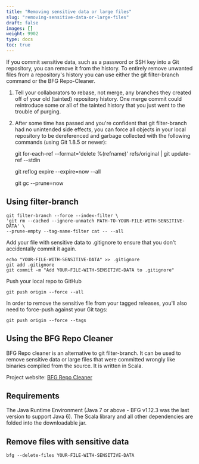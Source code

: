 ```yaml
---
title: "Removing sensitive data or large files"
slug: "removing-sensitive-data-or-large-files"
draft: false
images: []
weight: 9902
type: docs
toc: true
---
```


If you commit sensitive data, such as a password or SSH key into a Git repository, you can remove it from the history. To entirely remove unwanted files from a repository's history you can use either the git filter-branch command or the BFG Repo-Cleaner.

 1. Tell your collaborators to rebase, not merge, any branches they
    created off of your old (tainted) repository history. One merge
    commit could reintroduce some or all of the tainted history that you
    just went to the trouble of purging.
 2. After some time has passed and you're confident that git filter-branch had no unintended side effects, you can force all objects in your local repository to be dereferenced and garbage collected with the following commands (using Git 1.8.5 or newer):

    git for-each-ref --format='delete %(refname)' refs/original | git update-ref --stdin

    git reflog expire --expire=now --all

    git gc --prune=now

## Using filter-branch
    git filter-branch --force --index-filter \
    'git rm --cached --ignore-unmatch PATH-TO-YOUR-FILE-WITH-SENSITIVE-DATA' \
    --prune-empty --tag-name-filter cat -- --all


Add your file with sensitive data to .gitignore to ensure that you don't accidentally commit it again.

    echo "YOUR-FILE-WITH-SENSITIVE-DATA" >> .gitignore
    git add .gitignore
    git commit -m "Add YOUR-FILE-WITH-SENSITIVE-DATA to .gitignore"
    
Push your local repo to GitHub

    git push origin --force --all


In order to remove the sensitive file from your tagged releases, you'll also need to force-push against your Git tags:

    git push origin --force --tags


## Using the BFG Repo Cleaner
BFG Repo cleaner is an alternative to git filter-branch. It can be used to remove sensitive data or large files that were committed wrongly like binaries compiled from the source. It is written in Scala.

Project website: [BFG Repo Cleaner][1]

## Requirements ##

The Java Runtime Environment (Java 7 or above - BFG v1.12.3 was the last version to support Java 6). The Scala library and all other dependencies are folded into the downloadable jar.

## Remove files with sensitive data ##

    bfg --delete-files YOUR-FILE-WITH-SENSITIVE-DATA


  [1]: https://rtyley.github.io/bfg-repo-cleaner/

